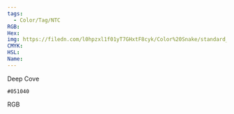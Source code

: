 ```yaml
---
tags:
  - Color/Tag/NTC
RGB:
Hex:
img: https://filedn.com/l0hpzxl1f01yT7GHxtF8cyk/Color%20Snake/standard_csv_to_svg/051040.svg
CMYK:
HSL:
Name:
---
```

Deep Cove
```palette
#051040
```
RGB
